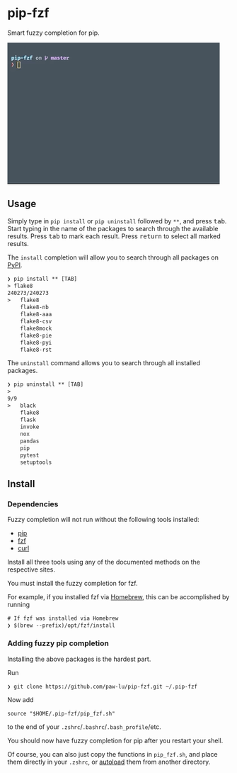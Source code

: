 # pip-fzf

Smart fuzzy completion for pip.

![Demo of pip-fzf usage](images/pip-fzf_demo.gif)

## Usage

Simply type in `pip install` or `pip uninstall` followed by `**`,
and press <kbd>tab</kbd>.
Start typing in the name of the packages
to search through the available results.
Press <kbd>tab</kbd> to mark each result.
Press <kbd>return</kbd> to select all marked results.

The `install` completion will allow you to search through
all packages on [PyPI](https://pypi.org/).

```shell
❯ pip install ** [TAB]
> flake8
240273/240273
>   flake8
    flake8-nb
    flake8-aaa
    flake8-csv
    flake8mock
    flake8-pie
    flake8-pyi
    flake8-rst
```

The `uninstall` command allows you to search through all installed packages.

```shell
❯ pip uninstall ** [TAB]
> 
9/9
>   black
    flake8
    flask
    invoke
    nox
    pandas
    pip
    pytest
    setuptools
```

## Install

### Dependencies

Fuzzy completion will not run without the following tools installed:

- [pip](https://pypi.org/project/pip/)
- [fzf](https://github.com/junegunn/fzf)
- [curl](https://curl.haxx.se/)

Install all three tools using any of the documented methods on the respective sites.

You must install the fuzzy completion for fzf.

For example,
if you installed fzf via [Homebrew](https://brew.sh/),
this can be accomplished by running

```shell
# If fzf was installed via Homebrew
❯ $(brew --prefix)/opt/fzf/install
```

### Adding fuzzy pip completion

Installing the above packages is the hardest part.

Run

```shell
❯ git clone https://github.com/paw-lu/pip-fzf.git ~/.pip-fzf
```

Now add

```shell
source "$HOME/.pip-fzf/pip_fzf.sh"
```

to the end of your `.zshrc`/`.bashrc`/`.bash_profile`/etc.

You should now have fuzzy completion for pip after you restart your shell.

Of course,
you can also just copy the functions in `pip_fzf.sh`,
and place them directly in your `.zshrc`,
or [autoload](http://zsh.sourceforge.net/Doc/Release/Functions.html) them from another directory.
